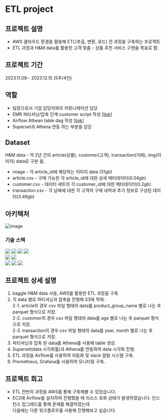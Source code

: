 # ETL project

## 프로젝트 설명
- AWS 클라우드 환경을 활용해 ETL(추출, 변환, 로드) 전 과정을 구축하는 프로젝트
- ETL 과정과 H&M data를 활용한 고객 맞춤 - 상품 추천 서비스 구현을 목표로 함.

## 프로젝트 기간
2023.11.09 - 2023.12.15 (5주/4인)

## 역할 
- 팀장으로서 기업 담당자와의 커뮤니케이션 담당
- EMR 파티셔닝/압축 단계 customer script 작성 [[link]](https://github.com/kclown0/aws-emr-project/blob/main/scripts/emr_parition_customers.py)
- Airflow Athean table dag 작성 [[link]](https://github.com/kclown0/aws-emr-project/blob/main/airflow/dag/athena_create_table.py)
- Superset과 Athena 연동 하는 부분을 담당

## Dataset
H&M data - 약 2년 간의 article(상품), customer(고객), transaction(거래), img(이미지) data로 구분 됨.
- image - 각 article_id에 해당하는 이미지 data (31gb)
- article.csv - 구매 가능한 각 article_id에 대한 상세 메타데이터(0.04gb)
- customer.csv - 데이터 세트의 각 customer_id에 대한 메타데이터(0.2gb)
- transaction.csv - 각 날짜에 대한 각 고객의 구매 내역과 추가 정보로 구성된 데이터(3.49gb)

## 아키텍처
![image](https://github.com/yeardream-de-project-team11/project-team11/assets/104144701/599d8a4a-4499-4121-a609-efc6966a3728)

### 기술 스택
<div style="text-align: left;">
   <img src="https://img.shields.io/badge/EC2-007396?style=for-the-badge&logo=S3&logoColor=white">
  <img src="https://img.shields.io/badge/S3-007396?style=for-the-badge&logo=S3&logoColor=white"> 
  <img src="https://img.shields.io/badge/EMR-3776AB?style=for-the-badge&logo=EMR&logoColor=white">
  <img src="https://img.shields.io/badge/Athena-007395?style=for-the-badge&logo=Athena&logoColor=white">
  <br> <img src="https://img.shields.io/badge/docker-007396?style=for-the-badge&logo=S3&logoColor=white">
   <img src="https://img.shields.io/badge/Airflow-007396?style=for-the-badge&logo=S3&logoColor=white">
  <br> <img src="https://img.shields.io/badge/Superset-007396?style=for-the-badge&logo=S3&logoColor=white">
  <img src="https://img.shields.io/badge/Prometheus-007396?style=for-the-badge&logo=S3&logoColor=white">
  <img src="https://img.shields.io/badge/Grafana-007396?style=for-the-badge&logo=S3&logoColor=white">
  </div>

## 프로젝트 상세 설명
1. kaggle H&M data 사용, AWS를 활용한 ETL 과정을 구축
2. 각 data 별로 파티셔닝과 압축을 진행해 S3에 적재.
  <br> 2-1. article의 경우 csv 파일 형태의 data를 product_group_name 별로 나눈 후 parquet 형식으로 저장.
  <br> 2-2. customer의 경우 csv 파일 형태의 data를 age 별로 나눈 후 parquet 형식으로 저장.
  <br> 2-3. transaction의 경우 csv 파일 형태의 data를 year, month 별로 나눈 후 parquet 형식으로 저장.
3. 파티셔닝과 압축 된 data를 Athena를 사용해 table 생성.
4. Superset(data 시각화툴)과 Athena를 연동하여 data 시각화 진행.
5. ETL 과정을 Airflow를 사용하여 자동화 및 slack 알람 시스템 구축.
6. Prometheus, Grafana를 사용하여 모니터링 구축.

## 프로젝트 회고
- ETL 전반의 과정을 AWS를 통해 구축해볼 수 있었습니다.
- EC2에 Airflow를 설치하여 진행했을 때 리소스 포화 상태가 발생하였습니다. 인스턴스 업그레드를 통해 문제를 해결하였는데 <br>다음에는 다른 워크플로우를 사용해 진행해보고 싶습니다. 


